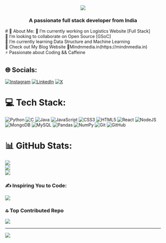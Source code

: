 <h1 align="center">
  <a href="https://git.io/typing-svg">
    <img src="https://readme-typing-svg.herokuapp.com/?lines=Hey,+There!+%F0%9F%91%8B;Myself+Nithesh+Here....;Nice+to+see+you+on+this+page!&center=true&size=30&color=0CECDD&width=550&height=80">
  </a>
</h1> 
<h3 align="center">A passionate full stack developer from India</h3>
# 💫 About Me:
🔭 I’m currently working on Logistics Website [Full Stack]<br>👯 I’m looking to collaborate on Open Source [GSoC]<br>🌱 I’m currently learning Data Structure and Machine Learning<br>💬 Check out My Blog Website 🔗Mindnmedia.in(https://mindnmedia.in)<br>⚡ Passionate about Coding && Caffeine


## 🌐 Socials:
[![Instagram](https://img.shields.io/badge/Instagram-%23E4405F.svg?logo=Instagram&logoColor=white)](https://instagram.com/@itz_vc_nithesh) [![LinkedIn](https://img.shields.io/badge/LinkedIn-%230077B5.svg?logo=linkedin&logoColor=white)](https://linkedin.com/in/nithesh-naik) [![X](https://img.shields.io/badge/X-black.svg?logo=X&logoColor=white)](https://x.com/Nitheshu944@) 

# 💻 Tech Stack:
![Python](https://img.shields.io/badge/python-3670A0?style=for-the-badge&logo=python&logoColor=ffdd54) ![C](https://img.shields.io/badge/c-%2300599C.svg?style=for-the-badge&logo=c&logoColor=white) ![Java](https://img.shields.io/badge/java-%23ED8B00.svg?style=for-the-badge&logo=openjdk&logoColor=white) ![JavaScript](https://img.shields.io/badge/javascript-%23323330.svg?style=for-the-badge&logo=javascript&logoColor=%23F7DF1E) ![CSS3](https://img.shields.io/badge/css3-%231572B6.svg?style=for-the-badge&logo=css3&logoColor=white) ![HTML5](https://img.shields.io/badge/html5-%23E34F26.svg?style=for-the-badge&logo=html5&logoColor=white) ![React](https://img.shields.io/badge/react-%2320232a.svg?style=for-the-badge&logo=react&logoColor=%2361DAFB) ![NodeJS](https://img.shields.io/badge/node.js-6DA55F?style=for-the-badge&logo=node.js&logoColor=white) ![MongoDB](https://img.shields.io/badge/MongoDB-%234ea94b.svg?style=for-the-badge&logo=mongodb&logoColor=white) ![MySQL](https://img.shields.io/badge/mysql-4479A1.svg?style=for-the-badge&logo=mysql&logoColor=white) ![Pandas](https://img.shields.io/badge/pandas-%23150458.svg?style=for-the-badge&logo=pandas&logoColor=white) ![NumPy](https://img.shields.io/badge/numpy-%23013243.svg?style=for-the-badge&logo=numpy&logoColor=white) ![Git](https://img.shields.io/badge/git-%23F05033.svg?style=for-the-badge&logo=git&logoColor=white) ![GitHub](https://img.shields.io/badge/github-%23121011.svg?style=for-the-badge&logo=github&logoColor=white)
# 📊 GitHub Stats:
![](https://github-readme-stats.vercel.app/api?username=VC-Nithesh944&theme=neon&hide_border=false&include_all_commits=false&count_private=false)<br/>
![](https://github-readme-streak-stats.herokuapp.com/?user=VC-Nithesh944&theme=neon&hide_border=false)<br/>
![](https://github-readme-stats.vercel.app/api/top-langs/?username=VC-Nithesh944&theme=neon&hide_border=false&include_all_commits=false&count_private=false&layout=compact)

### ✍️ Inspiring You to Code:
![](https://quotes-github-readme.vercel.app/api?type=horizontal&theme=radical)

### 🔝 Top Contributed Repo
![](https://github-contributor-stats.vercel.app/api?username=VC-Nithesh944&limit=5&theme=neon&combine_all_yearly_contributions=true)

---
[![](https://visitcount.itsvg.in/api?id=VC-Nithesh944&icon=1&color=3)](https://visitcount.itsvg.in)
